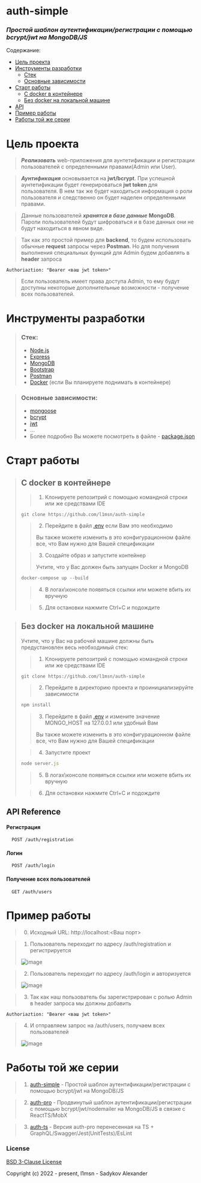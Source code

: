 # auth-simple
### *Простой шаблон аутентификации/регистрации с помощью bcrypt/jwt на MongoDB/JS*
Содержание:
- [Цель проекта](https://github.com/l1msn/auth-simple#цель-проекта)
- [Инструменты разработки](https://github.com/l1msn/auth-simple#инструменты-разработки)
  - [Стек](https://github.com/l1msn/auth-simple#стек)
  - [Основные зависимости](https://github.com/l1msn/auth-simple#основные-зависимости)
- [Старт работы](https://github.com/l1msn/auth-simple#cтарт-работы)
  - [C docker в контейнере](https://github.com/l1msn/auth-simple#c-docker-в-контейнере)
  - [Без docker на локальной машине](https://github.com/l1msn/auth-simple#без-docker-на-локальной-машине)
- [API](https://github.com/l1msn/auth-simple#api)
- [Пример работы](https://github.com/l1msn/auth-simple#пример-работы)
- [Работы той же серии](https://github.com/l1msn/auth-simple#работы-той-же-серии)
 # Цель проекта
> ***Реализовать*** web-приложения для аунтетификации и регистрации пользователей с определенными правами(Admin или User).
 
> ***Аунтификация***  основывается на **jwt/bcrypt**.
> При успешной аунтетификации будет генерироваться **jwt token** для пользователя.
> В нем так же будет находиться информация о роли пользователя и следственно он будет наделен определенными правами.
 
> Данные пользователей ***хранятся в базе данные*** **MongoDB**.
> Пароли пользователей будут шифроваться и в базе данных они не будут находиться в явном виде.
 
> Так как это простой пример для **backend**, то будем использовать обычные **request** запросы через **Postman**.
> Но для получения выполнения специальных функций для Admin будем добавлять в **header** запроса 
```
Authoriaztion: "Bearer <ваш jwt token>"
```
> Если пользователь имеет права доступа Admin, то ему будут доступны некоторые дополнительные возможности - получение всех пользователей.

# Инструменты разработки
> ### Стек:
> - [Node.js](https://nodejs.org/en/)
> - [Express](http://expressjs.com)
> - [MongoDB](https://www.mongodb.com)
> - [Bootstrap](https://getbootstrap.com)
> - [Postman](https://www.postman.com)
> - [Docker](https://www.docker.com) (если Вы планируете поднимать в контейнере)
 
> ### Основные зависимости:
> - [mongoose](https://mongoosejs.com)
> - [bcrypt](https://www.npmjs.com/package/bcrypt)
> - [jwt](https://www.npmjs.com/package/jsonwebtoken)
> - ...
> - Более подробно Вы можете посмотреть в файле - [package.json](https://github.com/l1msn/auth-simple/blob/master/package.json)

# Cтарт работы
> ## **C docker в контейнере**
>
> > 1. Клонируете репозитрий с помощью командной строки или же средствами IDE
>```git
> git clone https://github.com/l1msn/auth-simple
>```
>
> > 2. Перейдите в файл [.env](https://github.com/l1msn/auth-simple/blob/master/.env) если Вам это необходимо
> >
> > Вы также можете изменить в это конфигурационном файле все, что Вам нужно для Вашей спецификации
>
> > 3. Создайте образ и запустите контейнер
> > 
> > Учтите, что у Вас должен быть запущен Docker и MongoDB
> ```js
> docker-compose up --build
> ```
> 
> > 4. В логах\консоле появяться ссылки или можете вбить их вручную
>
> > 5. Для остановки нажмите Ctrl+C и подождите

> ## **Без docker на локальной машине**
>
> Учтите, что у Вас на рабочей машине должны быть предустановлен весь необходимый стек:
> > 1. Клонируете репозитрий с помощью командной строки или же средствами IDE
>```git
> git clone https://github.com/l1msn/auth-simple
>```
>
> > 2. Перейдите в директорию проекта и проинициализируйте зависимости
>```js
> npm install
>```
> > 3. Перейдите в файл [.env](https://github.com/l1msn/auth-simple/blob/master/.env) и измените значение MONGO_HOST на 127.0.0.1 или удобный Вам
> >
> > Вы также можете изменить в это конфигурационном файле все, что Вам нужно для Вашей спецификации
>
> > 4. Запустите проект
> ```js
> node server.js
> ```
> > 5. В логах\консоле появяться ссылки или можете вбить их вручную
>
> > 6. Для остановки нажмите Ctrl+C и подождите

## API Reference

#### Регистрация

```http
  POST /auth/registration
```

#### Логин

```http
  POST /auth/login
```

#### Получение всех пользователей

```http
  GET /auth/users
```

# Пример работы 
> 0. Исходный URL: http://localhost:<Ваш порт>
 
> 1. Пользователь переходит по адресу /auth/registration и регистрируется
>
> ![image](https://user-images.githubusercontent.com/64272568/171844057-4c7d0aeb-fb01-474a-88e0-b9f95fdb9302.png)
 
> 2. Пользователь переходит по адресу /auth/login и авторизуется
>
> ![image](https://user-images.githubusercontent.com/64272568/171845207-ca901ab8-c684-4a0a-a8ff-0c7e343025f7.png)
 
> 3. Так как наш пользователь бы зарегистрирован с ролью Admin в header запроса мы должны добавить 
```
Authoriaztion: "Bearer <ваш jwt token>"
```
> 4. И отправляем запрос на /auth/users, получаем всех пользователей
>
> ![image](https://user-images.githubusercontent.com/64272568/171846260-d586609a-2e41-4cdc-9b13-fa75396790f1.png)

# Работы той же серии
> 1. [auth-simple](https://github.com/l1msn/auth-simple) - Простой шаблон аутентификации/регистрации с помощью bcrypt/jwt на MongoDB/JS
 
> 2. [auth-pro](https://github.com/l1msn/auth-pro) - Продвинутый шаблон аутентификации/регистрации с помощью bcrypt/jwt/nodemailer на MongoDB/JS в связке с ReactTS/MobX

> 3. [auth-ts](https://github.com/l1msn/auth-ts) - Версия auth-pro перенесенная на TS + GraphQL/Swagger/Jest(UnitTests)/EsLint

### License

[BSD 3-Clause License](https://opensource.org/licenses/BSD-3-Clause)

Copyright (c) 2022 - present, l1msn - Sadykov Alexander
